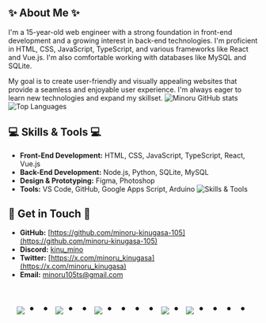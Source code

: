 
## ✨ About Me ✨

I'm a 15-year-old web engineer with a strong foundation in front-end development and a growing interest in back-end technologies. I'm proficient in HTML, CSS, JavaScript, TypeScript, and various frameworks like React and Vue.js. I'm also comfortable working with databases like MySQL and SQLite.

My goal is to create user-friendly and visually appealing websites that provide a seamless and enjoyable user experience. I'm always eager to learn new technologies and expand my skillset.
![Minoru GitHub stats](https://github-readme-stats.vercel.app/api?username=minoru-kinugasa-105&show_icons=true&theme=tokyonight)
![Top Languages](https://github-readme-stats.vercel.app/api/top-langs/?username=minoru-kinugasa-105&layout=compact&langs_count=8&theme=tokyonight)

  
## 💻 Skills & Tools 💻

* **Front-End Development:** HTML, CSS, JavaScript, TypeScript, React, Vue.js
* **Back-End Development:** Node.js, Python, SQLite, MySQL
* **Design & Prototyping:** Figma, Photoshop
* **Tools:** VS Code, GitHub, Google Apps Script, Arduino
![Skills & Tools](https://skillicons.dev/icons?i=html,css,sass,js,ts,python,arduino,nodejs,vue,react,figma,ps,vscode,github,mysql)

  
## 🤝 Get in Touch 🤝

* **GitHub:** [https://github.com/minoru-kinugasa-105](https://github.com/minoru-kinugasa-105)
* **Discord:** [kinu_mino](kinu_mino)
* **Twitter:** [https://x.com/minoru_kinugasa](https://x.com/minoru_kinugasa)
* **Email:** [minoru105ts@gmail.com](mailto:minoru105ts@gmail.com)

   
<div align="center">
    <h1>
        <img src="https://user-images.githubusercontent.com/44926913/175852850-3fb6c715-1856-41ff-8c1f-94ce3b03b458.gif">・・
        <img src="https://user-images.githubusercontent.com/44926913/175853109-f885056-6704-4a8a-bee6-9aca154d929b.gif">・・
        <img src="https://user-images.githubusercontent.com/44926913/175853154-5449d974-975e-44a6-ab84-a86031265e40.gif">・・・・
        <img src="https://user-images.githubusercontent.com/44926913/175853109-f885056-6704-4a8a-bee6-9aca154d929b.gif">・
        <img src="https://user-images.githubusercontent.com/44926913/175853154-5449d974-975e-44a6-ab84-a86031265e40.gif">・・・・
    </h1>
</div>
